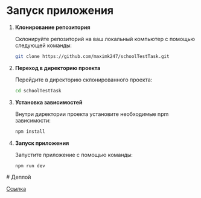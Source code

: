 ﻿# Запуск приложения

1. **Клонирование репозитория**

   Склонируйте репозиторий на ваш локальный компьютер с помощью следующей команды:

   ```bash
   git clone https://github.com/maximk247/schoolTestTask.git
   ```
2. **Переход в директорию проекта**

   Перейдите в директорию склонированного проекта:

   ```bash
   cd schoolTestTask
   ```
3. **Установка зависимостей**

   Внутри директории проекта установите необходимые npm зависимости:

   ```bash
   npm install
   ```
4. **Запуск приложения**

   Запустите приложение с помощью команды:

   ```bash
   npm run dev
   ```
﻿# Деплой

[Ссылка](https://maximk247.github.io/schoolTestTask/)
